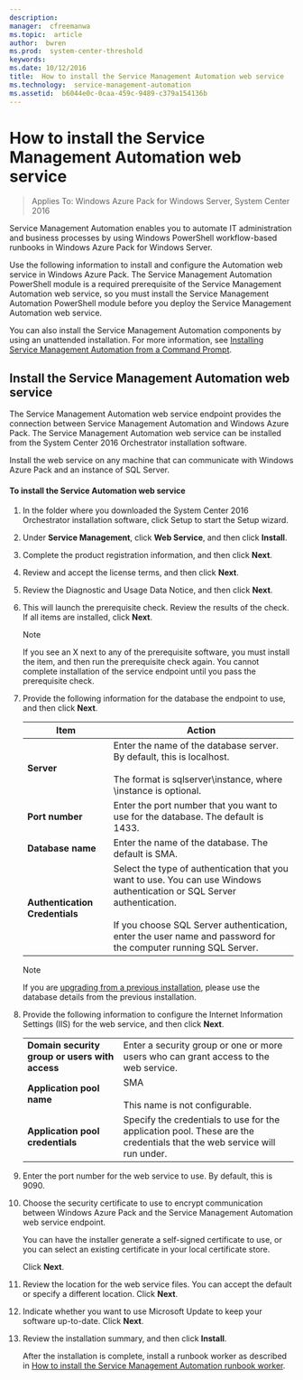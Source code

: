```yaml
---
description:  
manager:  cfreemanwa
ms.topic:  article
author:  bwren
ms.prod:  system-center-threshold
keywords:  
ms.date: 10/12/2016
title:  How to install the Service Management Automation web service
ms.technology:  service-management-automation
ms.assetid:  b6044e0c-0caa-459c-9489-c379a154136b
---
```


# How to install the Service Management Automation web service

>Applies To: Windows Azure Pack for Windows Server, System Center 2016

Service Management Automation enables you to automate IT administration and business processes by using Windows PowerShell workflow-based runbooks in Windows Azure Pack for Windows Server.

Use the following information to install and configure the Automation web service in Windows Azure Pack. The Service Management Automation PowerShell module is a required prerequisite of the Service Management Automation web service, so you must install the Service Management Automation PowerShell module before you deploy the Service Management Automation web service.

You can also install the Service Management Automation components by using an unattended installation. For more information, see [Installing Service Management Automation from a Command Prompt](Install-Service-Management-Automation-from-a-Command-Prompt-window.md).

## Install the Service Management Automation web service
The Service Management Automation web service endpoint provides the connection between Service Management Automation and Windows Azure Pack. The Service Management Automation web service can be installed from the System Center 2016 Orchestrator installation software.

Install the web service on any machine that can communicate with Windows Azure Pack and an instance of SQL Server.

#### To install the Service Automation web service

1.  In the folder where you downloaded the System Center 2016 Orchestrator installation software, click Setup to start the Setup wizard.

2.  Under **Service Management**, click **Web Service**, and then click **Install**.

3.  Complete the product registration information, and then click **Next**.

4.  Review and accept the license terms, and then click **Next**.

5.  Review the Diagnostic and Usage Data Notice, and then click **Next**.

6.  This will launch the prerequisite check. Review the results of the check. If all items are installed, click **Next**.

    > [!NOTE]
    > If you see an X next to any of the prerequisite software, you must install the item, and then run the prerequisite check again. You cannot complete installation of the service endpoint until you pass the prerequisite check.

7.  Provide the following information for the database the endpoint to use, and then click **Next**.

    |Item|Action|
    |-------------|----------------------|
    | **Server** |Enter the name of the database server. By default, this is localhost.<br /><br />The format is sqlserver\instance, where \instance is optional.|
    | **Port number** |Enter the port number that you want to use for the database. The default is 1433.|
    | **Database name** |Enter the name of the database. The default is SMA.|
    | **Authentication Credentials** |Select the type of authentication that you want to use. You can use Windows authentication or SQL Server authentication.<br /><br />If you choose SQL Server authentication, enter the user name and password for the computer running SQL Server.|

    > [!NOTE]
    > If you are [upgrading from a previous installation](How-to-upgrade-from-a-previous-version-of-Service-Management-Automation.md), please use the database details from the previous installation.

8.  Provide the following information to configure the Internet Information Settings (IIS) for the web service, and then click **Next**.

    |||
    |-|-|
    |**Domain security group or users with access**|Enter a security group or one or more users who can grant access to the web service.|
    |**Application pool name**|SMA<br /><br />This name is not configurable.|
    |**Application pool credentials**|Specify the credentials to use for the application pool. These are the credentials that the web service will run under.|

9. Enter the port number for the web service to use. By default, this is 9090.

10. Choose the security certificate to use to encrypt communication between Windows Azure Pack and the Service Management Automation web service endpoint.

    You can have the installer generate a self-signed certificate to use, or you can select an existing certificate in your local certificate store.

    Click **Next**.

11. Review the location for the web service files. You can accept the default or specify a different location. Click **Next**.

12. Indicate whether you want to use Microsoft Update to keep your software up-to-date. Click **Next**.

13. Review the installation summary, and then click **Install**.

    After the installation is complete, install a runbook worker as described in [How to install the Service Management Automation runbook worker](How-to-install-the-Service-Management-Automation-runbook-worker.md).
